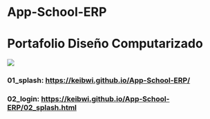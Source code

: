 # App-School-ERP
# Portafolio Diseño Computarizado

![](https://i.imgur.com/n0hi4Cs.jpg)
### 01_splash: https://keibwi.github.io/App-School-ERP/
### 02_login: https://keibwi.github.io/App-School-ERP/02_splash.html
